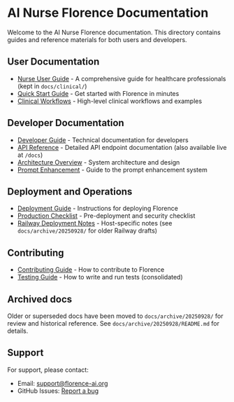 # AI Nurse Florence Documentation

Welcome to the AI Nurse Florence documentation. This directory contains guides and reference materials for both users and developers.

## User Documentation

- [Nurse User Guide](../docs/clinical/nurse_user_guide.md) - A comprehensive guide for healthcare professionals (kept in `docs/clinical/`)
- [Quick Start Guide](getting-started/quick-start.md) - Get started with Florence in minutes
- [Clinical Workflows](clinical/clinical-workflows.md) - High-level clinical workflows and examples

## Developer Documentation

- [Developer Guide](developer_guide.md) - Technical documentation for developers
- [API Reference](technical/api-documentation.md) - Detailed API endpoint documentation (also available live at `/docs`)
- [Architecture Overview](technical/architecture-overview.md) - System architecture and design
- [Prompt Enhancement](technical/prompt_enhancement.md) - Guide to the prompt enhancement system

## Deployment and Operations

- [Deployment Guide](deployment/deployment.md) - Instructions for deploying Florence
- [Production Checklist](deployment/production-checklist.md) - Pre-deployment and security checklist
- [Railway Deployment Notes](deployment/railway.md) - Host-specific notes (see `docs/archive/20250928/` for older Railway drafts)

## Contributing

- [Contributing Guide](development/contributing.md) - How to contribute to Florence
- [Testing Guide](development/testing-strategy.md) - How to write and run tests (consolidated)

## Archived docs

Older or superseded docs have been moved to `docs/archive/20250928/` for review and historical reference. See `docs/archive/20250928/README.md` for details.

## Support

For support, please contact:
- Email: support@florence-ai.org
- GitHub Issues: [Report a bug](https://github.com/florence-ai/ai-nurse-florence/issues/new)